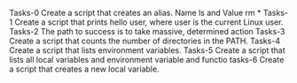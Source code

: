 Tasks-0 Create a script that creates an alias. Name ls and Value rm *
Tasks-1 Create a script that prints hello user, where user is the current Linux user.
Tasks-2 The path to success is to take massive, determined action
Tasks-3 Create a script that counts the number of directories in the PATH.
Tasks-4 Create a script that lists environment variables.
Tasks-5 Create a script that lists all local variables and environment variable and functio
tasks-6 Create a script that creates a new local variable.
